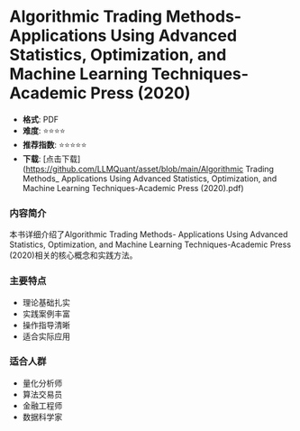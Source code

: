 # Algorithmic Trading Methods- Applications Using Advanced Statistics, Optimization, and Machine Learning Techniques-Academic Press (2020)

- **格式**: PDF
- **难度**: ⭐⭐⭐⭐
- **推荐指数**: ⭐⭐⭐⭐⭐
- **下载**: [点击下载](https://github.com/LLMQuant/asset/blob/main/Algorithmic Trading Methods_ Applications Using Advanced Statistics, Optimization, and Machine Learning Techniques-Academic Press (2020).pdf)

### 内容简介

本书详细介绍了Algorithmic Trading Methods- Applications Using Advanced Statistics, Optimization, and Machine Learning Techniques-Academic Press (2020)相关的核心概念和实践方法。

### 主要特点

- 理论基础扎实
- 实践案例丰富
- 操作指导清晰
- 适合实际应用

### 适合人群

- 量化分析师
- 算法交易员
- 金融工程师
- 数据科学家
